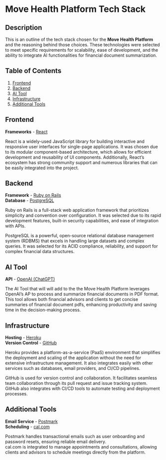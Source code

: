 # Move Health Platform Tech Stack

## Description
This is an outline of the tech stack chosen for the **Move Health Platform** and the reasoning behind those choices. These technologies were selected to meet specific requirements for scalability, ease of development, and the ability to integrate AI functionalities for financial document summarization.

## Table of Contents
1. [Frontend](#frontend)
2. [Backend](#backend)
3. [AI Tool](#ai-tool)
4. [Infrastructure](#infrastructure)
5. [Additional Tools](#additional-tools)

## Frontend

**Frameworks** - [React](https://reactjs.org)

React is a widely-used JavaScript library for building interactive and responsive user interfaces for single-page applications. It was chosen due to its modular component-based architecture, which allows for efficient development and reusability of UI components. Additionally, React’s ecosystem has strong community support and numerous libraries that can be easily integrated into the project.

## Backend

**Framework** - [Ruby on Rails](https://rubyonrails.org)  
**Database** - [PostgreSQL](https://www.postgresql.org)

Ruby on Rails is a full-stack web application framework that prioritizes simplicity and convention over configuration. It was selected due to its rapid development features, built-in security capabilities, and ease of integration with APIs.

PostgreSQL is a powerful, open-source relational database management system (RDBMS) that excels in handling large datasets and complex queries. It was selected for its ACID compliance, reliability, and support for complex financial data structures.

## AI Tool

**API** - [OpenAI (ChatGPT)](https://openai.com)

The AI Tool  that will will add to the  the Move Health Platform leverages OpenAI’s AP to process and summarize financial documents in PDF format. This tool allows both financial advisors and clients to get concise summaries of  financial document pdfs, enhancing productivity and saving time in the decision-making process.

## Infrastructure

**Hosting** - [Heroku](https://www.heroku.com)  
**Version Control** - [GitHub](https://github.com)

Heroku provides a platform-as-a-service (PaaS) environment that simplifies the deployment and scaling of the application without the need for extensive infrastructure management. It also integrates easily with other services such as databases, email providers, and CI/CD pipelines.

GitHub is used for version control and collaboration. It facilitates seamless team collaboration through its pull request and issue tracking system. GitHub also integrates with CI/CD tools to automate testing and deployment processes.

## Additional Tools

**Email Service** - [Postmark](https://postmarkapp.com)  
**Scheduling** - [cal.com](https://cal.com)

Postmark handles transactional emails such as user onboarding and password resets, ensuring reliable email delivery.  
cal.com  is integrated to manage appointments and consultations, allowing clients and advisors to schedule meetings directly from the platform.
